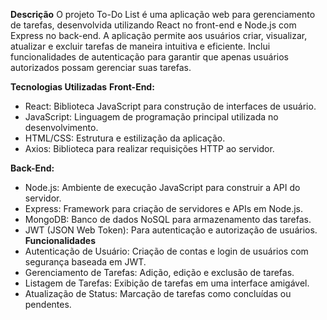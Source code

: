 **Descrição**
O projeto To-Do List é uma aplicação web para gerenciamento de tarefas, desenvolvida utilizando React no front-end e Node.js com Express no back-end. A aplicação permite aos usuários criar, visualizar, atualizar e excluir tarefas de maneira intuitiva e eficiente. Inclui funcionalidades de autenticação para garantir que apenas usuários autorizados possam gerenciar suas tarefas.

**Tecnologias Utilizadas**
**Front-End:**

- React: Biblioteca JavaScript para construção de interfaces de usuário.
- JavaScript: Linguagem de programação principal utilizada no desenvolvimento.
- HTML/CSS: Estrutura e estilização da aplicação.
- Axios: Biblioteca para realizar requisições HTTP ao servidor.
  
**Back-End:**

- Node.js: Ambiente de execução JavaScript para construir a API do servidor.
- Express: Framework para criação de servidores e APIs em Node.js.
- MongoDB: Banco de dados NoSQL para armazenamento das tarefas.
- JWT (JSON Web Token): Para autenticação e autorização de usuários.
**Funcionalidades**
- Autenticação de Usuário: Criação de contas e login de usuários com segurança baseada em JWT.
- Gerenciamento de Tarefas: Adição, edição e exclusão de tarefas.
- Listagem de Tarefas: Exibição de tarefas em uma interface amigável.
- Atualização de Status: Marcação de tarefas como concluídas ou pendentes.
